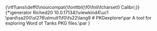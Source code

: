 {\rtf1\ansi\deff0\nouicompat{\fonttbl{\f0\fnil\fcharset0 Calibri;}}
{\*\generator Riched20 10.0.17134}\viewkind4\uc1 
\pard\sa200\sl276\slmult1\f0\fs22\lang9 # PKGexplorer\par
A tool for exploring Word of Tanks PKG files.\par
}
 